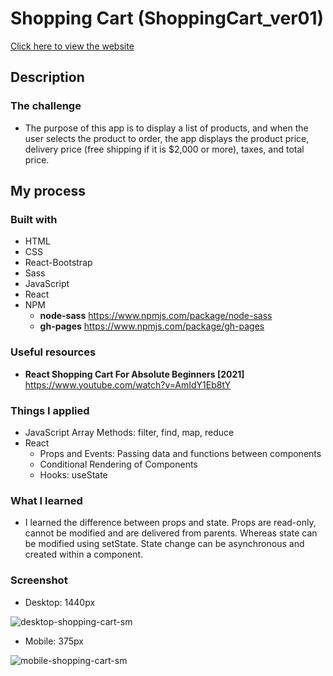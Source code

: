 # Shopping Cart (ShoppingCart_ver01)
[Click here to view the website](https://jwd-activity.github.io/shoppingCart/)

## Description
### The challenge
- The purpose of this app is to display a list of products, and when the user selects the product to order, the app displays the product price, delivery price (free shipping if it is $2,000 or more), taxes, and total price.
## My process
### Built with
- HTML
- CSS
- React-Bootstrap
- Sass
- JavaScript
- React
- NPM
  - **node-sass** https://www.npmjs.com/package/node-sass 
  - **gh-pages**  https://www.npmjs.com/package/gh-pages

### Useful resources
- **React Shopping Cart For Absolute Beginners [2021]** https://www.youtube.com/watch?v=AmIdY1Eb8tY

### Things I applied
- JavaScript Array Methods: filter, find, map, reduce
- React  
  - Props and Events: Passing data and functions between components
  - Conditional Rendering of Components
  - Hooks: useState

### What I learned
- I learned the difference between props and state. Props are read-only, cannot be modified and are delivered from parents. Whereas state can be modified using setState. State change can be asynchronous and created within a component.

### Screenshot
- Desktop: 1440px

![desktop-shopping-cart-sm](https://user-images.githubusercontent.com/83196262/135011768-942ab83c-e6d0-4688-9618-17ed3d274233.png)


- Mobile: 375px

![mobile-shopping-cart-sm](https://user-images.githubusercontent.com/83196262/135011807-b04ba0e5-eae2-4395-92e4-973816322162.png)
